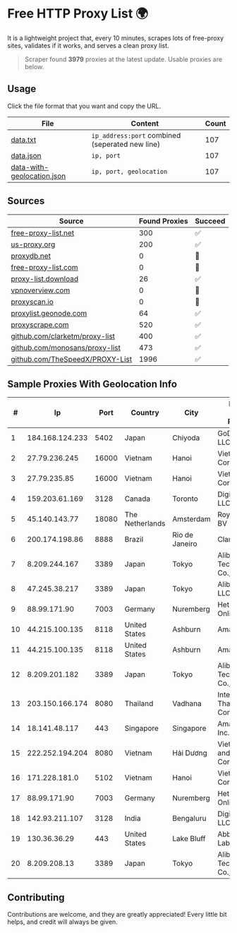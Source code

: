 
# Free HTTP Proxy List 🌍

It is a lightweight project that, every 10 minutes, scrapes lots of free-proxy sites, validates if it works, and serves a clean proxy list.


> Scraper found **3979** proxies at the latest update. Usable proxies are below.

## Usage

Click the file format that you want and copy the URL.


|File|Content|Count|
|----|-------|-----|
|[data.txt](https://raw.githubusercontent.com/themiralay/Proxy-List-World/master/data.txt)|`ip_address:port` combined (seperated new line)|107|
|[data.json](https://raw.githubusercontent.com/themiralay/Proxy-List-World/master/data.json)|`ip, port`|107|
|[data-with-geolocation.json](https://raw.githubusercontent.com/themiralay/Proxy-List-World/master/data-with-geolocation.json)|`ip, port, geolocation`|107|

## Sources

|Source|Found Proxies|Succeed|
|------|-------------|-------|
|[free-proxy-list.net](https://free-proxy-list.net)|300|✅|
|[us-proxy.org](https://www.us-proxy.org)|200|✅|
|[proxydb.net](http://proxydb.net)|0|🚫|
|[free-proxy-list.com](https://free-proxy-list.com/?page=&port=&type%5B%5D=http&type%5B%5D=https&up_time=0&search=Search)|0|🚫|
|[proxy-list.download](https://www.proxy-list.download/HTTP)|26|✅|
|[vpnoverview.com](https://vpnoverview.com/privacy/anonymous-browsing/free-proxy-servers)|0|🚫|
|[proxyscan.io](https://www.proxyscan.io)|0|🚫|
|[proxylist.geonode.com](https://proxylist.geonode.com/api/proxy-list?limit=300&page=1&sort_by=lastChecked&sort_type=desc&protocols=http,https)|64|✅|
|[proxyscrape.com](https://api.proxyscrape.com/v2/?request=displayproxies&protocol=http&timeout=10000&country=all&ssl=all&anonymity=all)|520|✅|
|[github.com/clarketm/proxy-list](https://raw.githubusercontent.com/clarketm/proxy-list/master/proxy-list-raw.txt)|400|✅|
|[github.com/monosans/proxy-list](https://raw.githubusercontent.com/monosans/proxy-list/main/proxies/http.txt)|473|✅|
|[github.com/TheSpeedX/PROXY-List](https://raw.githubusercontent.com/TheSpeedX/PROXY-List/master/http.txt)|1996|✅|


## Sample Proxies With Geolocation Info

|#|Ip|Port|Country|City|Internet Service Provider|
|-|--|----|-------|----|-------------------------|
|1|184.168.124.233|5402|Japan|Chiyoda|GoDaddy.com, LLC|
|2|27.79.236.245|16000|Vietnam|Hanoi|Viettel Corporation|
|3|27.79.235.85|16000|Vietnam|Hanoi|Viettel Corporation|
|4|159.203.61.169|3128|Canada|Toronto|DigitalOcean, LLC|
|5|45.140.143.77|18080|The Netherlands|Amsterdam|RoyaleHosting BV|
|6|200.174.198.86|8888|Brazil|Rio de Janeiro|Claro S.A|
|7|8.209.244.167|3389|Japan|Tokyo|Alibaba (US) Technology Co., Ltd.|
|8|47.245.38.217|3389|Japan|Tokyo|Alibaba Cloud LLC|
|9|88.99.171.90|7003|Germany|Nuremberg|Hetzner Online GmbH|
|10|44.215.100.135|8118|United States|Ashburn|Amazon.com|
|11|44.215.100.135|8118|United States|Ashburn|Amazon.com|
|12|8.209.201.182|3389|Japan|Tokyo|Alibaba (US) Technology Co., Ltd.|
|13|203.150.166.174|8080|Thailand|Vadhana|Internet Thailand Company Ltd.|
|14|18.141.48.117|443|Singapore|Singapore|Amazon.com, Inc.|
|15|222.252.194.204|8080|Vietnam|Hải Dương|VietNam Post and Telecom Corporation|
|16|171.228.181.0|5102|Vietnam|Hanoi|Viettel Corporation|
|17|88.99.171.90|7003|Germany|Nuremberg|Hetzner Online GmbH|
|18|142.93.211.107|3128|India|Bengaluru|DigitalOcean, LLC|
|19|130.36.36.29|443|United States|Lake Bluff|Abbott Laboratories|
|20|8.209.208.13|3389|Japan|Tokyo|Alibaba (US) Technology Co., Ltd.|



## Contributing

Contributions are welcome, and they are greatly appreciated! Every
little bit helps, and credit will always be given.

